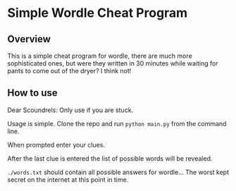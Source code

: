 # Simple Wordle Cheat Program

## Overview
This is a simple cheat program for wordle, there are much more sophisticated ones, but were they written in 30 minutes while waiting for pants to come out of the dryer? I think not!

## How to use
Dear Scoundrels: Only use if you are stuck.

Usage is simple. Clone the repo and run `python main.py` from the command line.

When prompted enter your clues.

After the last clue is entered the list of possible words will be revealed.

`./words.txt` should contain all possible answers for wordle... The worst kept secret on the internet at this point in time.
